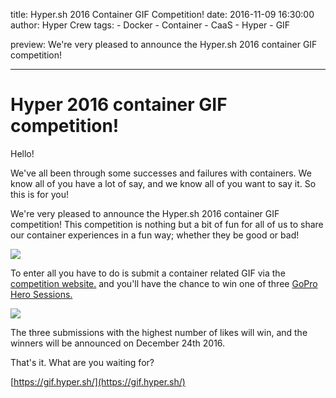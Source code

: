 title: Hyper.sh 2016 Container GIF Competition!
date: 2016-11-09 16:30:00
author: Hyper Crew
tags:
    - Docker
    - Container
    - CaaS
    - Hyper
    - GIF

preview: We're very pleased to announce the Hyper.sh 2016 container GIF competition!

---

# Hyper 2016 container GIF competition!

Hello!

We've all been through some successes and failures with containers. We know all of you have a lot of say, and we know all of you want to say it. So this is for you!

We're very pleased to announce the Hyper.sh 2016 container GIF competition! This competition is nothing but a bit of fun for all of us to share our container experiences in a fun way; whether they be good or bad!

![](http://i.giphy.com/l0ErPaz7aAN3s5aus.gif)

To enter all you have to do is submit a container related GIF via the [competition website.](https://gif.hyper.sh/) and you'll have the chance to win one of three [GoPro Hero Sessions.](http://shop.gopro.com/EMEA/cameras/hero-session/CHDHS-102-master.html)

![](https://shop.gopro.com/on/demandware.static/-/Sites-gopro-products/default/dw15b9f66e/hi-res/CHDHS-102_main1.jpg)

The three submissions with the highest number of likes will win, and the winners will be announced on December 24th 2016.

That's it. What are you waiting for?

[https://gif.hyper.sh/](https://gif.hyper.sh/)
